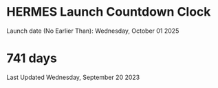 # HERMES Launch Countdown Clock

Launch date (No Earlier Than): Wednesday, October 01 2025
# 741 days

Last Updated Wednesday, September 20 2023